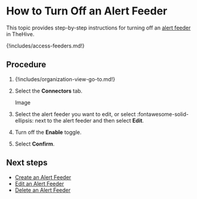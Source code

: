 # How to Turn Off an Alert Feeder

This topic provides step-by-step instructions for turning off an [alert feeder](about-feeders.md) in TheHive.

{!includes/access-feeders.md!}

## Procedure

1. {!includes/organization-view-go-to.md!}

2. Select the **Connectors** tab.

    Image

3. Select the alert feeder you want to edit, or select :fontawesome-solid-ellipsis: next to the alert feeder and then select **Edit**.

4. Turn off the **Enable** toggle.

5. Select **Confirm**.

## Next steps

* [Create an Alert Feeder](create-a-feeder.md)
* [Edit an Alert Feeder](edit-a-feeder.md)
* [Delete an Alert Feeder](delete-a-feeder.md)
